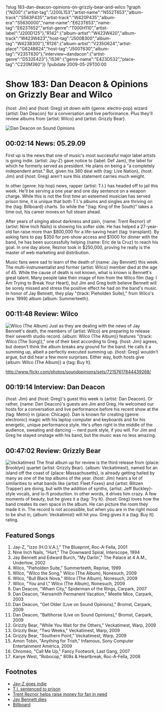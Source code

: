 ?slug 183-dan-deacon-opinions-on-grizzly-bear-and-wilco
?graph {"N200":{"artist-tag":"J200L153","artist-name":"N552T653","album-track":"S563P435","artist-track":"W420P435","album-era":"S5630000","name-name":"E623T653","name-tag":"E623T652","artist-genre":"T000H110","artist-label":"J200D125"},"R142":{"album-artist":"W423W420","album-track":"W423W423","host-tag":"J500B300","album-tag":"W423B300"},"R126":{"album-artist":"V235G624","artist-place":"G624B624","host-tag":"J500T630","album-tag":"V235T630"},"interview~dandacon":{"artist-genre":"D532E423"},"I536":{"genre-name":"E423D532","place-tag":"C220M360"}}
?pubdate 2009-05-29T00:00

# Show 183: Dan Deacon & Opinions on Grizzly Bear and Wilco
{host: Jim} and {host: Greg} sit down with {genre: electro-pop} wizard {artist: Dan Deacon} for a conversation and live performance. Plus they'll review albums from {artist: Wilco} and {artist: Grizzly Bear}.

![Dan Deacon on Sound Opinions](http://static.soundopinions.org/images/2009/dandeacon.jpg)

## 00:02:14 News: 05.29.09
First up is the news that one of music's most successful major label artists is going indie. {artist: Jay-Z} gave notice to {label: Def Jam}, the label for which he formerly served as president. He plans on being a "a completely independent artist." But, given his 360 deal with {tag: Live Nation}, {host: Jim} and {host: Greg} aren't sure this statement carries much weight.

In other {genre: hip hop} news, rapper {artist: T.I.} has headed off to jail this week. He'll be serving a one year and one day sentence on a weapon charge. While this is not the first time an esteemed musician has served prison time, it is unique that both T.I.'s albums and singles are thriving on the {tag: Billboard} charts. So while the "{tag: King of the South}" takes a time out, his career moves on full steam ahead.

After years of singing about darkness and pain, {name: Trent Reznor} of {artist: Nine Inch Nails} is showing his softer side. He has helped a 27-year-old fan raise more than $800,000 for a life-saving heart {tag: transplant}. By asking fans to pay $350 for pre-show access and $1000 for dinner with the band, he has been successfully helping {name: Eric de la Cruz} to reach his goal. In one day alone, Reznor took in $250,000, proving he really is the master of web marketing and distribution.

Music fans were sad to learn of the death of {name: Jay Bennett} this week. The multi-instrumentalist and former {artist: Wilco} member died at the age of 45. While the cause of death is not known, what is known is Bennett's great talent. Many people take their image of him from the Wilco film {tag: I Am Trying to Break Your Heart}, but Jim and Greg both believe Bennett will be sorely missed and stress the positive effect he had on the band's music. In honor of Jay Bennett, they play "{track: Pieholden Suite}," from Wilco's {era: 1999} album {album: Summerteeth}.

## 00:11:48 Review: Wilco
![Wilco (The Album)](http://is1.mzstatic.com/image/thumb/Music1/v4/54/19/f2/5419f2b3-bc8d-1a1a-adb7-777b358049c5/source/600x600bb.jpg "147603/926186587")
Just as they are dealing with the news of Jay Bennett's death, the members of {artist: Wilco} are preparing to release their seventh studio record. {album: Wilco (The Album)} features "{track: Wilco (The Song)}," one of their best according to Greg. {host: Jim} agrees, but doesn't think the album breaks any ground for the band. He calls it a summing up, albeit a perfectly executed summing up. {host: Greg} wouldn't argue, but did hear a few more surprises. Either way, both hosts give {album: Wilco (The Album)} a {tag: Buy It}.

http://www.flickr.com/photos/soundopinions/sets/72157617844439268/

## 00:19:14 Interview: Dan Deacon
{host: Jim} and {host: Greg}'s guest this week is {artist: Dan Deacon}. Or rather, {name: Dan Deacon}'s guests are Jim and Greg. He welcomed our hosts for a conversation and live performance before his recent show at the {tag: Metro} in {place: Chicago}. Dan is known for creating {genre: electronic} magic with his laptop computer and keyboards and for his energetic, unique performance style. He's often right in the middle of the audience, sweating and dancing -- nerd punk style, if you will. For Jim and Greg he stayed onstage with his band, but the music was no less amazing. 

## 00:47:02 Review: Grizzly Bear
![Veckatimest](http://is3.mzstatic.com/image/thumb/Music/v4/ec/4e/c4/ec4ec404-b318-2914-5d03-aeca2d519c75/source/600x600bb.jpg "29836830/314837656")
The final album up for review is the third release from {place: Brooklyn} quartet {artist: Grizzly Bear}. {album: Veckatimest}, named for an island off the coast of {place: Massachusetts}, is already getting hailed by many as one of the top albums of the year. {host: Jim} hears a lot of similarities to what bands like {artist: Fleet Foxes} and {artist: Blitzen Trapper} are doing, but with the addition of synths, {artist: Jeff Buckley}-style vocals, and lo-fi production. In other words, it drives him crazy. A few moments of beauty, but he gives it a {tag: Try It}. {host: Greg} loves how the band creates its own space in the album. He can picture the room they made it in. The record is not accessible, but when you are in the right mood to be shut in, {album: Veckatimist} will hit you. Greg gives it a {tag: Buy It} rating.

## Featured Songs
1. Jay-Z, "Izzo (H.O.V.A.)," The Blueprint, Roc-A-Fella, 2001
2. Nine Inch Nails, "Hurt," The Downward Spiral, Interscope, 1994
3. Jay Bennett and Edward Burch, "My Darlin'," The Palace at 4 A.M., Undertow, 2002
4. Wilco, "Pieholden Suite," Summerteeth, Reprise, 1999
5. Wilco, "Wilco the Song," Wilco (The Album), Nonesuch, 2009
6. Wilco, "Bull Black Nova," Wilco (The Album), Nonesuch, 2009
7. Wilco, "You and I," Wilco (The Album), Nonesuch, 2009
8. Dan Deacon, "Wham City," Spiderman of the Rings, Carpark, 2007
9. Dan Deacon, "Aerosmith Permanent Vacation," Meetle Mice, Carpark, 2003
10. Dan Deacon, "Get Older (Live on Sound Opinions)," Bromst, Carpark, 2009 
11. Dan Deacon, "Baltihorse (Live on Sound Opinions)," Bromst, Carpark, 2009 
12. Grizzly Bear, "While You Wait for the Others," Veckatimest, Warp, 2009
13. Grizzly Bear, "Two Weeks," Veckatimest, Warp, 2009
14. Grizzly Bear, "Southern Point," Veckatimest, Warp, 2009
15. Amon Tobin, "Anything for Trish," Infamous, Sony Computer Entertainment America, 2009
16. Chromeo, "Call Me Up," Fancy Footwork, Last Gang, 2007
17. Kanye West, "Robocop," 808s & Heartbreak, Roc-A-Fella, 2008

## Footnotes
- [Jay-Z goes indie](http://www.rapradar.com/true-story/rr-exclusive-jay-z-confirms-his-independence.html)
- [T.I. sentenced to prison](http://www.cnn.com/2009/SHOWBIZ/Music/03/27/ti.sentencing/index.html?eref=ib_us)
- [Trent Reznor helps raise money for fan in need](http://mashable.com/2009/05/27/trent-reznor-helps-fan/#RiUyFRHTFaqw)
- [Jay Bennett dies](http://pitchfork.com/news/35417-rip-jay-bennett/)
- [Billboard](http://www.billboard.com/bbcom/charts/genre_index.jsp?JSESSIONID=NzLrKphX1NT1VDcppvhVQ8H2XQbyvyPnv8Hj1qvZ1WPG8qS4QWQl!409491742)
